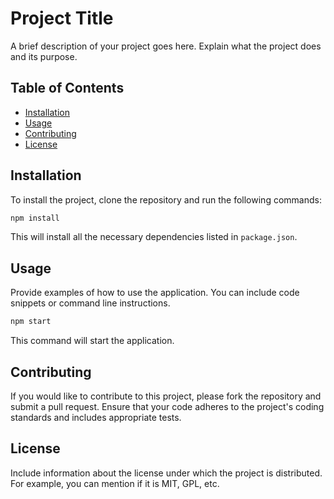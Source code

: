 # Project Title

A brief description of your project goes here. Explain what the project does and its purpose.

## Table of Contents

- [Installation](#installation)
- [Usage](#usage)
- [Contributing](#contributing)
- [License](#license)

## Installation

To install the project, clone the repository and run the following commands:

```bash
npm install
```

This will install all the necessary dependencies listed in `package.json`.

## Usage

Provide examples of how to use the application. You can include code snippets or command line instructions.

```bash
npm start
```

This command will start the application.

## Contributing

If you would like to contribute to this project, please fork the repository and submit a pull request. Ensure that your code adheres to the project's coding standards and includes appropriate tests.

## License

Include information about the license under which the project is distributed. For example, you can mention if it is MIT, GPL, etc.